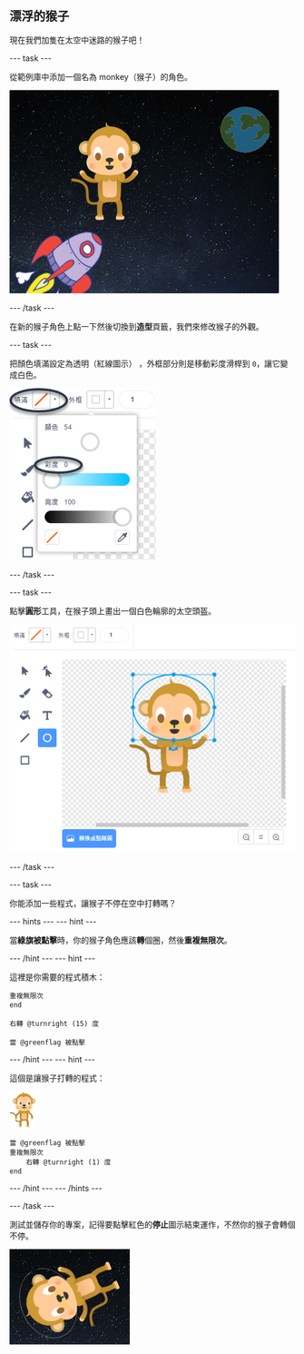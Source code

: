 ## 漂浮的猴子

現在我們加隻在太空中迷路的猴子吧！

\--- task \---

從範例庫中添加一個名為 monkey（猴子）的角色。

![添加一個猴子角色](images/space-monkey-sprite.png)

\--- /task \---

在新的猴子角色上點一下然後切換到**造型**頁籤，我們來修改猴子的外觀。

\--- task \---

把顏色填滿設定為透明（紅線圖示） ，外框部分則是移動彩度滑桿到 `0`，讓它變成白色。

![設定白色](images/make-white.png)

\--- /task \---

\--- task \---

點擊**圓形**工具，在猴子頭上畫出一個白色輪廓的太空頭盔。

![猴子的太空頭盔](images/space-monkey-edit.png)

\--- /task \---

\--- task \---

你能添加一些程式，讓猴子不停在空中打轉嗎？

\--- hints \--- \--- hint \---

當**綠旗被點擊**時，你的猴子角色應該**轉**個圈，然後**重複無限次**。

\--- /hint \--- \--- hint \---

這裡是你需要的程式積木：

```blocks3
重複無限次
end

右轉 @turnright (15) 度

當 @greenflag 被點擊
```

\--- /hint \--- \--- hint \---

這個是讓猴子打轉的程式：

![猴子角色](images/sprite-monkey.png)

```blocks3
當 @greenflag 被點擊
重複無限次
    右轉 @turnright (1) 度
end
```

\--- /hint \--- \--- /hints \---

\--- /task \---

測試並儲存你的專案，記得要點擊紅色的**停止**圖示結束運作，不然你的猴子會轉個不停。

![測試打轉的猴子](images/space-spin-test.png)